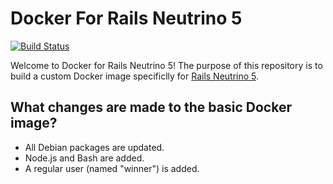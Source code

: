 # Docker For Rails Neutrino 5

[![Build Status](https://travis-ci.org/rubyonracetracks/docker-rails_neutrino_5.svg?branch=master)](https://travis-ci.org/rubyonracetracks/docker-rails_neutrino_5)

Welcome to Docker for Rails Neutrino 5!  The purpose of this repository is to build a custom Docker image specificlly for [Rails Neutrino 5](https://github.com/rubyonracetracks/rails_neutrino_5).

## What changes are made to the basic Docker image?
* All Debian packages are updated.
* Node.js and Bash are added.
* A regular user (named "winner") is added.
